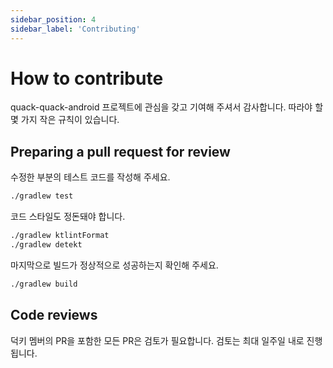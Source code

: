 ```yaml
---
sidebar_position: 4
sidebar_label: 'Contributing'
---
```


# How to contribute

quack-quack-android 프로젝트에 관심을 갖고 기여해 주셔서 감사합니다. 따라야 할 몇 가지 작은 규칙이 있습니다.

## Preparing a pull request for review

수정한 부분의 테스트 코드를 작성해 주세요.

```bash
./gradlew test
```

코드 스타일도 정돈돼야 합니다.

```bash
./gradlew ktlintFormat
./gradlew detekt
```

마지막으로 빌드가 정상적으로 성공하는지 확인해 주세요.

```bash
./gradlew build
```

## Code reviews

덕키 멤버의 PR을 포함한 모든 PR은 검토가 필요합니다. 검토는 최대 일주일 내로 진행됩니다.

